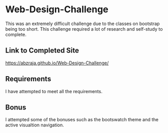 # Web-Design-Challenge
This was an extremely difficult challenge due to the classes on bootstrap being too short. This challenge required a lot of research and self-study to complete.

## Link to Completed Site
https://abzraja.github.io/Web-Design-Challenge/

## Requirements
I have attempted to meet all the requirements.

## Bonus
I attempted some of the bonuses such as the bootswatch theme and the active visualtion navigation.


